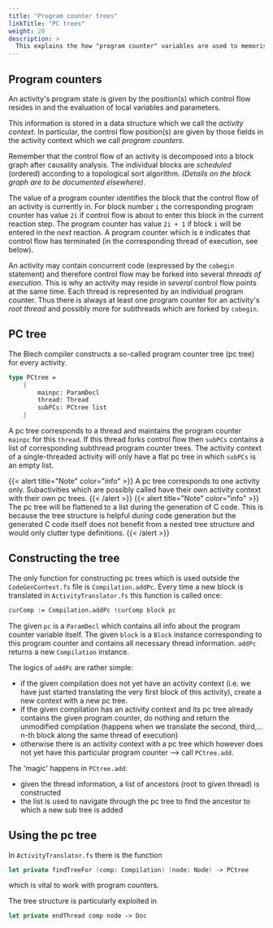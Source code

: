 ```yaml
---
title: "Program counter trees"
linkTitle: "PC trees"
weight: 20
description: >
  This explains the how "program counter" variables are used to memorise the control flow location(s) a Blech program resides in and how such program counters are managed in a tree structure in the code generator.
---
```


## Program counters
An activity's program state is given by the position(s) which control flow resides in and the evaluation of local variables and parameters.

This information is stored in a data structure which we call the *activity context*.
In particular, the control flow position(s) are given by those fields in the activity context which we call *program counters*.

Remember that the control flow of an activity is decomposed into a block graph after causality analysis. 
The individual blocks are *scheduled* (ordered) according to a topological sort algorithm. *(Details on the block graph are to be documented elsewhere)*.

The value of a program counter identifies the block that the control flow of an activity is currently in. 
For block number `i` the corresponding program counter has value `2i` if control flow is about to enter this block in the current reaction step. 
The program counter has value `2i + 1` if block `i` will be entered in the *next* reaction.
A program counter which is `0` indicates that control flow has terminated (in the corresponding thread of execution, see below).

An activity may contain concurrent code (expressed by the `cobegin` statement) and therefore control flow may be forked into several *threads of execution*.
This is why an activity may reside in *several* control flow points at the same time.
Each thread is represented by an individual program counter.
Thus there is always at least one program counter for an activity's *root thread* and possibly more for subthreads which are forked by `cobegin`.

## PC tree
The Blech compiler constructs a so-called program counter tree (pc tree) for every activity.
```fsharp
type PCtree =
    {
        mainpc: ParamDecl
        thread: Thread
        subPCs: PCtree list
    }
```
A pc tree corresponds to a thread and maintains the program counter `mainpc` for this `thread`.
If this thread forks control flow then `subPCs` contains a list of corresponding subthread program counter trees.
The activity context of a single-threaded activity will only have a flat pc tree in which `subPCs` is an empty list.

{{< alert title="Note" color="info" >}}
A pc tree corresponds to one activity only.
Subactivities which are possibly called have their own activity context with their own pc trees.
{{< /alert >}}
{{< alert title="Note" color="info" >}}
The pc tree will be flattened to a list during the generation of C code. This is because the tree structure is helpful *during* code generation but the generated C code itself does not benefit from a nested tree structure and would only clutter type definitions.
{{< /alert >}}

## Constructing the tree
The only function for constructing pc trees which is used outside the `CodeGenContext.fs` file is `Compilation.addPc`.
Every time a new block is translated in `ActivityTranslator.fs` this function is called once:
```fsharp
curComp := Compilation.addPc !curComp block pc
```
The given `pc` is a `ParamDecl` which contains all info about the program counter variable itself.
The given `block` is a `Block` instance corresponding to this program counter and contains all necessary thread information.
`addPc` returns a new `Compilation` instance.

The logics of `addPc` are rather simple:
 - if the given compilation does not yet have an activity context (i.e. we have just started translating the very first block of this activity), create a new context with a new pc tree.
 - if the given compilation has an activity context and its pc tree already contains the given program counter, do nothing and return the unmodified compilation (happens when we translate the second, third,... n-th block along the same thread of execution)
 - otherwise there is an activity context with a pc tree which however does not yet have this particular program counter --> call `PCtree.add`.

The 'magic' happens in `PCtree.add`:
 - given the thread information, a list of ancestors (root to given thread) is constructed
 - the list is used to navigate through the pc tree to find the ancestor to which a new sub tree is added

## Using the pc tree
In `ActivityTranslator.fs` there is the function
```fsharp
let private findTreeFor (comp: Compilation) (node: Node) -> PCtree
```
which is vital to work with program counters.

The tree structure is particularly exploited in
```fsharp
let private endThread comp node -> Doc
```